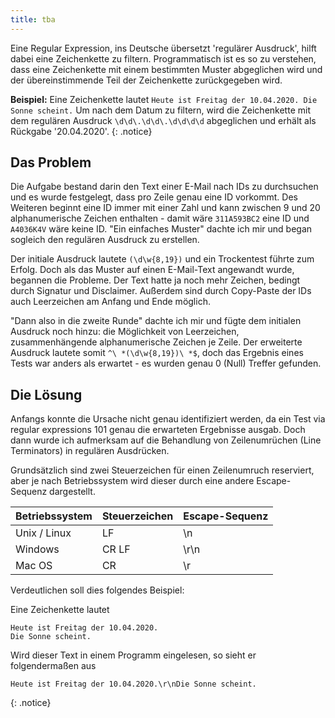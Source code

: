 ```yaml
---
title: tba
---
```


Eine Regular Expression, ins Deutsche übersetzt 'regulärer Ausdruck', hilft dabei eine Zeichenkette zu filtern. Programmatisch ist es so zu verstehen, dass eine Zeichenkette mit einem bestimmten Muster abgeglichen wird und der übereinstimmende Teil der Zeichenkette zurückgegeben wird.

**Beispiel:**
Eine Zeichenkette lautet `Heute ist Freitag der 10.04.2020. Die Sonne scheint.` Um nach dem Datum zu filtern, wird die Zeichenkette mit dem regulären Ausdruck `\d\d\.\d\d\.\d\d\d\d` abgeglichen und erhält als Rückgabe '20.04.2020'.
{: .notice}

## Das Problem
Die Aufgabe bestand darin den Text einer E-Mail nach IDs zu durchsuchen und es wurde festgelegt, dass pro Zeile genau eine ID vorkommt. Des Weiteren beginnt eine ID immer mit einer Zahl und kann zwischen 9 und 20 alphanumerische Zeichen enthalten - damit wäre `311A593BC2` eine ID und `A4036K4V` wäre keine ID.
"Ein einfaches Muster" dachte ich mir und began sogleich den regulären Ausdruck zu erstellen.

Der initiale Ausdruck lautete `(\d\w{8,19})` und ein Trockentest führte zum Erfolg. Doch als das Muster auf einen E-Mail-Text angewandt wurde, begannen die Probleme. Der Text hatte ja noch mehr Zeichen, bedingt durch Signatur und Disclaimer. Außerdem sind durch Copy-Paste der IDs auch Leerzeichen am Anfang und Ende möglich.

"Dann also in die zweite Runde" dachte ich mir und fügte dem initialen Ausdruck noch hinzu: die Möglichkeit von Leerzeichen, zusammenhängende alphanumerische Zeichen je Zeile. Der erweiterte Ausdruck lautete somit `^\ *(\d\w{8,19})\ *$`, doch das Ergebnis eines Tests war anders als erwartet - es wurden genau 0 (Null) Treffer gefunden.

## Die Lösung
Anfangs konnte die Ursache nicht genau identifiziert werden, da ein Test via <a hreaf='https://regex101.com/r/1OAiXd/2/' target='_blank'>regular expressions 101</a> genau die erwarteten Ergebnisse ausgab. Doch dann wurde ich aufmerksam auf die Behandlung von Zeilenumrüchen (Line Terminators) in regulären Ausdrücken.

Grundsätzlich sind zwei Steuerzeichen für einen Zeilenumruch reserviert, aber je nach Betriebssystem wird dieser durch eine andere Escape-Sequenz dargestellt.

|Betriebssystem |Steuerzeichen |Escape-Sequenz |
|-|-|-|
|Unix / Linux |LF |\n |
|Windows |CR LF |\r\n |
|Mac OS |CR |\r |

Verdeutlichen soll dies folgendes Beispiel:

Eine Zeichenkette lautet
```
Heute ist Freitag der 10.04.2020.
Die Sonne scheint.
```
Wird dieser Text in einem Programm eingelesen, so sieht er folgendermaßen aus
```
Heute ist Freitag der 10.04.2020.\r\nDie Sonne scheint.
```
{: .notice}

